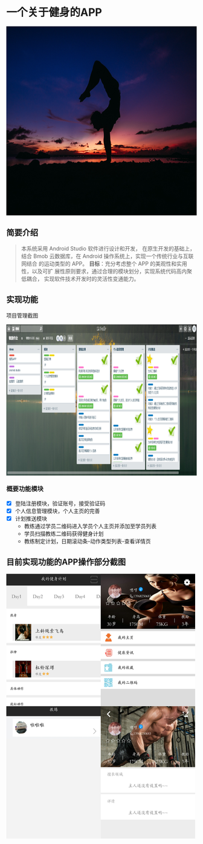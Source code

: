 # 一个关于健身的APP
<img src="./another/img/simon-hajducki-1321456-unsplash.jpg" width = "900" height = "500" alt="图片名称" align=center />

## 简要介绍

> 本系统采用 Android Studio 软件进行设计和开发，
> 在原生开发的基础上， 结合 Bmob 云数据库，在 Android 操作系统上，实现一个传统行业与互联网结合 的运动类型的 APP。
> **目标**：充分考虑整个 APP 的美观性和实用性，以及可扩 展性原则要求，通过合理的模块划分，实现系统代码高内聚低耦合，
> 实现软件技术开发时的灵活性变通能力。

## 实现功能
项目管理截图

<img src="./another/img/Trello.png" width = "700" height = "400" alt="图片名称" align=center />

### 概要功能模块
* [x] 登陆注册模块，验证账号，接受验证码
* [x] 个人信息管理模块，个人主页的完善
* [x] 计划推送模块
  * 教练通过学员二维码进入学员个人主页并添加至学员列表
  * 学员扫描教练二维码获得健身计划
  * 教练制定计划，日期滚动条-动作类型列表-查看详情页


## 目前实现功能的APP操作部分截图
<img src="./another/img/276175b21049a4b22ef6885a01e4332.jpg" width = "500" height = "700" alt="图片名称" align=center />

